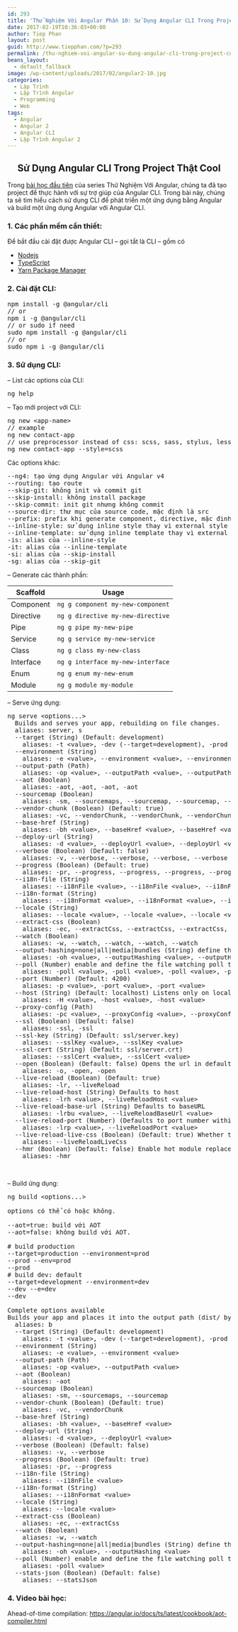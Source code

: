 ```yaml
---
id: 293
title: 'Thử Nghiệm Với Angular Phần 10: Sử Dụng Angular CLI Trong Project Thật Cool'
date: 2017-02-19T10:36:03+00:00
author: Tiep Phan
layout: post
guid: http://www.tiepphan.com/?p=293
permalink: /thu-nghiem-voi-angular-su-dung-angular-cli-trong-project-cool/
beans_layout:
  - default_fallback
image: /wp-content/uploads/2017/02/angular2-10.jpg
categories:
  - Lập Trình
  - Lập Trình Angular
  - Programming
  - Web
tags:
  - Angular
  - Angular 2
  - Angular CLI
  - Lập Trình Angular 2
---
```

<h2 style="text-align: center;">
  Sử Dụng Angular CLI Trong Project Thật Cool
</h2>

Trong <a href="http://www.tiepphan.com/thu-nghiem-voi-angular-2-component-va-data-binding/" target="_blank">bài học đầu tiên</a> của series Thử Nghiệm Với Angular, chúng ta đã tạo project để thực hành với sự trợ giúp của Angular CLI. Trong bài này, chúng ta sẽ tìm hiểu cách sử dụng CLI để phát triển một ứng dụng bằng Angular và build một ứng dụng Angular với Angular CLI.

<!--more-->

### 1. Các phần mềm cần thiết:

Để bắt đầu cài đặt được Angular CLI &#8211; gọi tắt là CLI &#8211; gồm có

  * <a href="https://nodejs.org/en/" target="_blank">Nodejs</a>
  * <a href="https://www.typescriptlang.org/" target="_blank">TypeScript</a>
  * <a href="https://yarnpkg.com/en/docs/install" target="_blank">Yarn Package Manager</a>

### 2. Cài đặt CLI:

<pre class="brush:shell;">npm install -g @angular/cli
// or
npm i -g @angular/cli
// or sudo if need
sudo npm install -g @angular/cli
// or
sudo npm i -g @angular/cli</pre>

### 3. Sử dụng CLI:

&#8211; List các options của CLI:

<pre class="brush:shell;">ng help</pre>

&#8211; Tạo mới project với CLI:

<pre class="brush:shell;">ng new &lt;app-name&gt;
// example
ng new contact-app
// use preprocessor instead of css: scss, sass, stylus, less
ng new contact-app --style=scss
</pre>

Các options khác:

<pre class="brush:shell;">--ng4: tạo ứng dụng Angular với Angular v4
--routing: tạo route
--skip-git: không init và commit git
--skip-install: không install package
--skip-commit: init git nhưng không commit
--source-dir: thư mục của source code, mặc định là src
--prefix: prefix khi generate component, directive, mặc đinh là app
--inline-style: sử dụng inline style thay vì external style file
--inline-template: sử dụng inline template thay vì external template file
-is: alias của --inline-style
-it: alias của --inline-template
-si: alias của --skip-install
-sg: alias của --skip-git
</pre>

&#8211; Generate các thành phần:

| Scaffold  | Usage                             |
| --------- | --------------------------------- |
| Component | `ng g component my-new-component` |
| Directive | `ng g directive my-new-directive` |
| Pipe      | `ng g pipe my-new-pipe`           |
| Service   | `ng g service my-new-service`     |
| Class     | `ng g class my-new-class`         |
| Interface | `ng g interface my-new-interface` |
| Enum      | `ng g enum my-new-enum`           |
| Module    | `ng g module my-module`           |

&#8211; Serve ứng dụng:

<pre class="brush:shell;">ng serve &lt;options...&gt;
  Builds and serves your app, rebuilding on file changes.
  aliases: server, s
  --target (String) (Default: development)
    aliases: -t &lt;value&gt;, -dev (--target=development), -prod (--target=production), --target &lt;value&gt;, --target &lt;value&gt;, --target &lt;value&gt;, --target &lt;value&gt;
  --environment (String)
    aliases: -e &lt;value&gt;, --environment &lt;value&gt;, --environment &lt;value&gt;, --environment &lt;value&gt;, --environment &lt;value&gt;
  --output-path (Path)
    aliases: -op &lt;value&gt;, --outputPath &lt;value&gt;, --outputPath &lt;value&gt;, --outputPath &lt;value&gt;, --outputPath &lt;value&gt;
  --aot (Boolean)
    aliases: -aot, -aot, -aot, -aot
  --sourcemap (Boolean)
    aliases: -sm, --sourcemaps, --sourcemap, --sourcemap, --sourcemap, --sourcemap
  --vendor-chunk (Boolean) (Default: true)
    aliases: -vc, --vendorChunk, --vendorChunk, --vendorChunk, --vendorChunk
  --base-href (String)
    aliases: -bh &lt;value&gt;, --baseHref &lt;value&gt;, --baseHref &lt;value&gt;, --baseHref &lt;value&gt;, --baseHref &lt;value&gt;
  --deploy-url (String)
    aliases: -d &lt;value&gt;, --deployUrl &lt;value&gt;, --deployUrl &lt;value&gt;, --deployUrl &lt;value&gt;, --deployUrl &lt;value&gt;
  --verbose (Boolean) (Default: false)
    aliases: -v, --verbose, --verbose, --verbose, --verbose
  --progress (Boolean) (Default: true)
    aliases: -pr, --progress, --progress, --progress, --progress
  --i18n-file (String)
    aliases: --i18nFile &lt;value&gt;, --i18nFile &lt;value&gt;, --i18nFile &lt;value&gt;, --i18nFile &lt;value&gt;
  --i18n-format (String)
    aliases: --i18nFormat &lt;value&gt;, --i18nFormat &lt;value&gt;, --i18nFormat &lt;value&gt;, --i18nFormat &lt;value&gt;
  --locale (String)
    aliases: --locale &lt;value&gt;, --locale &lt;value&gt;, --locale &lt;value&gt;, --locale &lt;value&gt;
  --extract-css (Boolean)
    aliases: -ec, --extractCss, --extractCss, --extractCss, --extractCss
  --watch (Boolean)
    aliases: -w, --watch, --watch, --watch, --watch
  --output-hashing=none|all|media|bundles (String) define the output filename cache-busting hashing mode
    aliases: -oh &lt;value&gt;, --outputHashing &lt;value&gt;, --outputHashing &lt;value&gt;, --outputHashing &lt;value&gt;, --outputHashing &lt;value&gt;
  --poll (Number) enable and define the file watching poll time period (milliseconds)
    aliases: -poll &lt;value&gt;, -poll &lt;value&gt;, -poll &lt;value&gt;, -poll &lt;value&gt;
  --port (Number) (Default: 4200)
    aliases: -p &lt;value&gt;, -port &lt;value&gt;, -port &lt;value&gt;
  --host (String) (Default: localhost) Listens only on localhost by default
    aliases: -H &lt;value&gt;, -host &lt;value&gt;, -host &lt;value&gt;
  --proxy-config (Path)
    aliases: -pc &lt;value&gt;, --proxyConfig &lt;value&gt;, --proxyConfig &lt;value&gt;
  --ssl (Boolean) (Default: false)
    aliases: -ssl, -ssl
  --ssl-key (String) (Default: ssl/server.key)
    aliases: --sslKey &lt;value&gt;, --sslKey &lt;value&gt;
  --ssl-cert (String) (Default: ssl/server.crt)
    aliases: --sslCert &lt;value&gt;, --sslCert &lt;value&gt;
  --open (Boolean) (Default: false) Opens the url in default browser
    aliases: -o, -open, -open
  --live-reload (Boolean) (Default: true)
    aliases: -lr, --liveReload
  --live-reload-host (String) Defaults to host
    aliases: -lrh &lt;value&gt;, --liveReloadHost &lt;value&gt;
  --live-reload-base-url (String) Defaults to baseURL
    aliases: -lrbu &lt;value&gt;, --liveReloadBaseUrl &lt;value&gt;
  --live-reload-port (Number) (Defaults to port number within [49152...65535])
    aliases: -lrp &lt;value&gt;, --liveReloadPort &lt;value&gt;
  --live-reload-live-css (Boolean) (Default: true) Whether to live reload CSS (default true)
    aliases: --liveReloadLiveCss
  --hmr (Boolean) (Default: false) Enable hot module replacement
    aliases: -hmr
</pre>

&nbsp;

&#8211; Build ứng dụng:

<pre class="brush:shell;">ng build &lt;options...&gt;

options có thể có hoặc không.

--aot=true: build với AOT
--aot=false: không build với AOT.

# build production
--target=production --environment=prod
--prod --env=prod
--prod
# build dev: default
--target=development --environment=dev
--dev --e=dev
--dev

Complete options available
Builds your app and places it into the output path (dist/ by default).
  aliases: b
  --target (String) (Default: development)
    aliases: -t &lt;value&gt;, -dev (--target=development), -prod (--target=production), --target &lt;value&gt;
  --environment (String)
    aliases: -e &lt;value&gt;, --environment &lt;value&gt;
  --output-path (Path)
    aliases: -op &lt;value&gt;, --outputPath &lt;value&gt;
  --aot (Boolean)
    aliases: -aot
  --sourcemap (Boolean)
    aliases: -sm, --sourcemaps, --sourcemap
  --vendor-chunk (Boolean) (Default: true)
    aliases: -vc, --vendorChunk
  --base-href (String)
    aliases: -bh &lt;value&gt;, --baseHref &lt;value&gt;
  --deploy-url (String)
    aliases: -d &lt;value&gt;, --deployUrl &lt;value&gt;
  --verbose (Boolean) (Default: false)
    aliases: -v, --verbose
  --progress (Boolean) (Default: true)
    aliases: -pr, --progress
  --i18n-file (String)
    aliases: --i18nFile &lt;value&gt;
  --i18n-format (String)
    aliases: --i18nFormat &lt;value&gt;
  --locale (String)
    aliases: --locale &lt;value&gt;
  --extract-css (Boolean)
    aliases: -ec, --extractCss
  --watch (Boolean)
    aliases: -w, --watch
  --output-hashing=none|all|media|bundles (String) define the output filename cache-busting hashing mode
    aliases: -oh &lt;value&gt;, --outputHashing &lt;value&gt;
  --poll (Number) enable and define the file watching poll time period (milliseconds)
    aliases: -poll &lt;value&gt;
  --stats-json (Boolean) (Default: false)
    aliases: --statsJson
</pre>

### 4. Video bài học:



Ahead-of-time compilation: <a href="https://angular.io/docs/ts/latest/cookbook/aot-compiler.html" target="_blank">https://angular.io/docs/ts/latest/cookbook/aot-compiler.html</a>